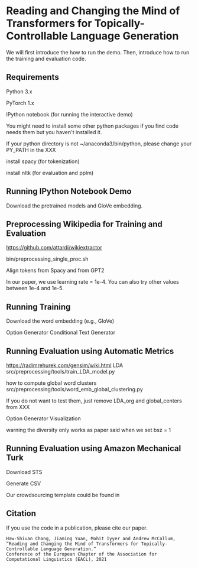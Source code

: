 # Reading and Changing the Mind of Transformers for Topically-Controllable Language Generation

We will first introduce the how to run the demo. Then, introduce how to run the training and evaluation code.



## Requirements

Python 3.x

PyTorch 1.x

IPython notebook (for running the interactive demo)

You might need to install some other python packages if you find code needs them but you haven't installed it. 


If your python directory is not \~/anaconda3/bin/python, please change your PY_PATH in the XXX

install spacy (for tokenization)

install nltk (for evaluation and pplm)


## Running IPython Notebook Demo

Download the pretrained models and GloVe embedding. 


## Preprocessing Wikipedia for Training and Evaluation

https://github.com/attardi/wikiextractor

bin/preprocessing_single_proc.sh

Align tokens from Spacy and from GPT2

In our paper, we use learning rate = 1e-4. You can also try other values between 1e-4 and 1e-5.


## Running Training

Download the word embedding (e.g., GloVe)

Option Generator
Conditional Text Generator


## Running Evaluation using Automatic Metrics



https://radimrehurek.com/gensim/wiki.html
LDA
src/preprocessing/tools/train_LDA_model.py

how to compute global word clusters
src/preprocessing/tools/word_emb_global_clustering.py

If you do not want to test them, just remove LDA_org and global_centers from XXX

Option Generator Visualization


warning the diversity only works as paper said when we set bsz = 1

## Running Evaluation using Amazon Mechanical Turk

Download STS

Generate CSV

Our crowdsourcing template could be found in 

## Citation
If you use the code in a publication, please cite our paper.
```
Haw-Shiuan Chang, Jiaming Yuan, Mohit Iyyer and Andrew McCallum,
“Reading and Changing the Mind of Transformers for Topically-Controllable Language Generation.” 
Conference of the European Chapter of the Association for Computational Linguistics (EACL), 2021
```